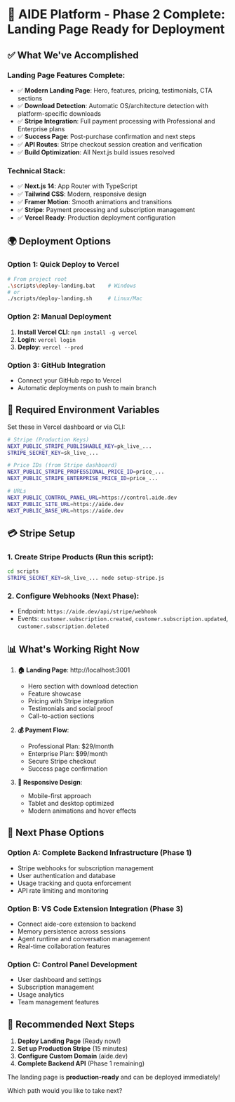 # 🚀 AIDE Platform - Phase 2 Complete: Landing Page Ready for Deployment

## ✅ What We've Accomplished

### **Landing Page Features Complete:**

- ✅ **Modern Landing Page**: Hero, features, pricing, testimonials, CTA sections
- ✅ **Download Detection**: Automatic OS/architecture detection with platform-specific downloads
- ✅ **Stripe Integration**: Full payment processing with Professional and Enterprise plans
- ✅ **Success Page**: Post-purchase confirmation and next steps
- ✅ **API Routes**: Stripe checkout session creation and verification
- ✅ **Build Optimization**: All Next.js build issues resolved

### **Technical Stack:**

- ✅ **Next.js 14**: App Router with TypeScript
- ✅ **Tailwind CSS**: Modern, responsive design
- ✅ **Framer Motion**: Smooth animations and transitions
- ✅ **Stripe**: Payment processing and subscription management
- ✅ **Vercel Ready**: Production deployment configuration

## 🌍 Deployment Options

### **Option 1: Quick Deploy to Vercel**

```bash
# From project root
.\scripts\deploy-landing.bat    # Windows
# or
./scripts/deploy-landing.sh     # Linux/Mac
```

### **Option 2: Manual Deployment**

1. **Install Vercel CLI**: `npm install -g vercel`
2. **Login**: `vercel login`
3. **Deploy**: `vercel --prod`

### **Option 3: GitHub Integration**

- Connect your GitHub repo to Vercel
- Automatic deployments on push to main branch

## 🔧 Required Environment Variables

Set these in Vercel dashboard or via CLI:

```bash
# Stripe (Production Keys)
NEXT_PUBLIC_STRIPE_PUBLISHABLE_KEY=pk_live_...
STRIPE_SECRET_KEY=sk_live_...

# Price IDs (from Stripe dashboard)
NEXT_PUBLIC_STRIPE_PROFESSIONAL_PRICE_ID=price_...
NEXT_PUBLIC_STRIPE_ENTERPRISE_PRICE_ID=price_...

# URLs
NEXT_PUBLIC_CONTROL_PANEL_URL=https://control.aide.dev
NEXT_PUBLIC_SITE_URL=https://aide.dev
NEXT_PUBLIC_BASE_URL=https://aide.dev
```

## 💳 Stripe Setup

### **1. Create Stripe Products** (Run this script):

```bash
cd scripts
STRIPE_SECRET_KEY=sk_live_... node setup-stripe.js
```

### **2. Configure Webhooks** (Next Phase):

- Endpoint: `https://aide.dev/api/stripe/webhook`
- Events: `customer.subscription.created`, `customer.subscription.updated`, `customer.subscription.deleted`

## 📊 What's Working Right Now

1. **🏠 Landing Page**: http://localhost:3001
   - Hero section with download detection
   - Feature showcase
   - Pricing with Stripe integration
   - Testimonials and social proof
   - Call-to-action sections

2. **💰 Payment Flow**:
   - Professional Plan: $29/month
   - Enterprise Plan: $99/month
   - Secure Stripe checkout
   - Success page confirmation

3. **📱 Responsive Design**:
   - Mobile-first approach
   - Tablet and desktop optimized
   - Modern animations and hover effects

## 🎯 Next Phase Options

### **Option A: Complete Backend Infrastructure (Phase 1)**

- Stripe webhooks for subscription management
- User authentication and database
- Usage tracking and quota enforcement
- API rate limiting and monitoring

### **Option B: VS Code Extension Integration (Phase 3)**

- Connect aide-core extension to backend
- Memory persistence across sessions
- Agent runtime and conversation management
- Real-time collaboration features

### **Option C: Control Panel Development**

- User dashboard and settings
- Subscription management
- Usage analytics
- Team management features

## 🚀 Recommended Next Steps

1. **Deploy Landing Page** (Ready now!)
2. **Set up Production Stripe** (15 minutes)
3. **Configure Custom Domain** (aide.dev)
4. **Complete Backend API** (Phase 1 remaining)

The landing page is **production-ready** and can be deployed immediately!

Which path would you like to take next?
